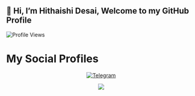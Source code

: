 ## 👋 Hi, I’m Hithaishi Desai, Welcome to my GitHub Profile
![Profile Views](https://hits.seeyoufarm.com/api/count/incr/badge.svg?url=https://github.com/HithaishiDesai/&title=Profile%20Views)
# My Social Profiles
<p align="center">
<a href="https://telegram.me/Hithaishidesai_605"><img alt="Telegram" src="https://img.shields.io/badge/HITHAISHI DESAI-2CA5E0?style=for-the-badge&logo=telegram&logoColor=white"/></a>
</p>

<p align="center">
<img src="https://github-stats-alpha.vercel.app/api/?username=HithaishiDesai&cc=000&tc=00ff00&ic=fff000&bc=fff" align="center">
</p>
